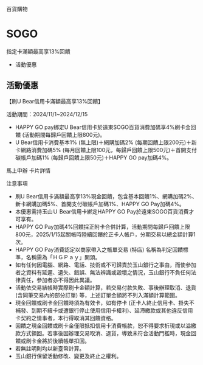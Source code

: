 百貨購物

# SOGO  

指定卡滿額最高享13%回饋

  * 活動優惠

## 活動優惠

【刷U Bear信用卡滿額最高享13%回饋】

活動期間：2024/11/1~2024/12/15

  * HAPPY GO pay綁定U Bear信用卡於遠東SOGO百貨消費加碼享4%刷卡金回饋 (活動期間每歸戶回饋上限800元)。
  * U Bear信用卡消費基本1% (無上限)＋網購加碼2% (每期回饋上限200元)＋新卡網路消費加碼5% (每月回饋上限100元，每歸戶回饋上限500元)＋首開支付碳帳戶加碼1% (每歸戶回饋上限50元)＋HAPPY GO pay加碼4%。

馬上申辦 卡片詳情

注意事項

  * 刷U Bear信用卡滿額最高享13%現金回饋，包含基本回饋1%、網購加碼2%、新卡網購加碼5%、首開支付碳帳戶加碼1%、HAPPY GO Pay加碼4%。
  * 本優惠需持玉山Ｕ Bear信用卡綁定HAPPY GO Pay於遠東SOGO百貨消費才可享有。
  * HAPPY GO Pay加碼4%回饋採正附卡合併計算，活動期間每歸戶回饋上限800元，2025/1/15起關帳時陸續回饋於正卡人帳戶，分期交易以總金額計算1次。
  * HAPPY GO Pay消費認定以商家帶入之帳單交易 (特店) 名稱為判定回饋標準，名稱需為「ＨＧＰａｙ」開頭。
  * 如有任何因電腦、網路、電話、技術或不可歸責於玉山銀行之事由，而使參加者之資料有延遲、遺失、錯誤、無法辨識或毀壞之情況，玉山銀行不負任何法律責任，參加者亦不得因此異議。
  * 活動依交易結帳時實際刷卡金額計算，若交易付款失敗、事後辦理取消、退貨 (含同筆交易內的部分訂單) 等，上述訂單金額將不列入滿額計算範圍。
  * 現金回饋或刷卡金回饋時須為有效卡，如有停卡 (正卡人終止信用卡、掛失不補發、到期不續卡或遭銀行停止使用信用卡權利)、延滯繳款或其他違反信用卡契約之情事者，本行得取消其回饋資格。
  * 回饋之現金回饋或刷卡金僅限抵扣信用卡消費帳款，恕不得要求折現或以溢繳款方式領回。若事後因辦理交易取消、退貨，導致未符合活動門檻時，現金回饋或刷卡金將於後續帳單扣回。
  * 若無註明則均以新臺幣計算。
  * 玉山銀行保留活動修改、變更及終止之權利。

